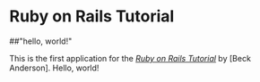# Ruby on Rails Tutorial

##"hello, world!"

This is the first application for the
[*Ruby on Rails Tutorial*](https://www.railstutorial.org/)
by [Beck Anderson]. Hello, world!
